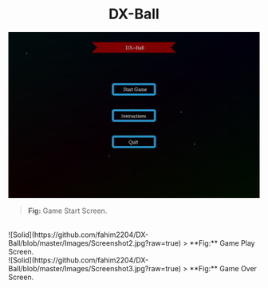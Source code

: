 <h1 align="center">
  <br>
  DX-Ball
  <br>
</h1>

![Solid](https://github.com/fahim2204/DX-Ball/blob/master/Images/Screenshot1.jpg?raw=true)
> **Fig:** Game Start Screen.
<br>
![Solid](https://github.com/fahim2204/DX-Ball/blob/master/Images/Screenshot2.jpg?raw=true)
> **Fig:** Game Play Screen.
<br>
![Solid](https://github.com/fahim2204/DX-Ball/blob/master/Images/Screenshot3.jpg?raw=true)
> **Fig:** Game Over Screen.
